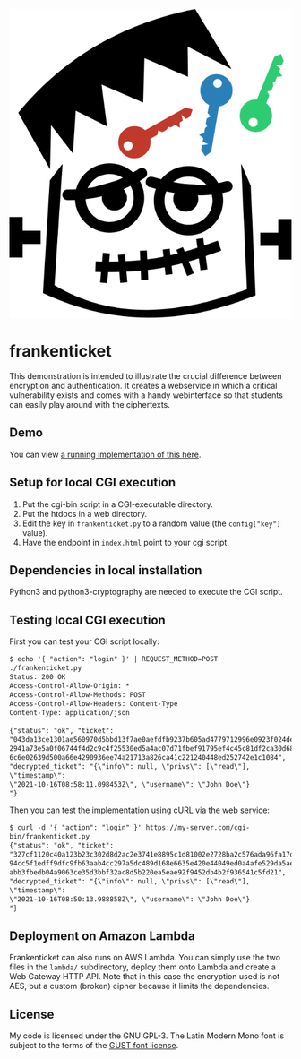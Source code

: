 ![Frankenticket Logo](https://raw.githubusercontent.com/johndoe31415/frankenticket/master/docs/frankenticket.svg)

# frankenticket
This demonstration is intended to illustrate the crucial difference between
encryption and authentication. It creates a webservice in which a critical
vulnerability exists and comes with a handy webinterface so that students can
easily play around with the ciphertexts.

## Demo
You can view [a running implementation of this here](https://johndoe31415.github.io/frankenticket/).

## Setup for local CGI execution
1. Put the cgi-bin script in a CGI-executable directory.
2. Put the htdocs in a web directory.
3. Edit the key in `frankenticket.py` to a random value (the `config["key"]`
   value).
4. Have the endpoint in `index.html` point to your cgi script.

## Dependencies in local installation
Python3 and python3-cryptography are needed to execute the CGI script.

## Testing local CGI execution
First you can test your CGI script locally:

```
$ echo '{ "action": "login" }' | REQUEST_METHOD=POST ./frankenticket.py
Status: 200 OK
Access-Control-Allow-Origin: *
Access-Control-Allow-Methods: POST
Access-Control-Allow-Headers: Content-Type
Content-Type: application/json

{"status": "ok", "ticket":
"043da13ce1301ae560970d5bbd13f7ae0aefdfb9237b605ad4779712996e0923f024de294b002c
2941a73e5a0f06744f4d2c9c4f25530ed5a4ac07d71fbef91795ef4c45c81df2ca30d68953ce8c6
6c6e02639d500a66e4290936ee74a21713a826ca41c221240448ed252742e1c1084",
"decrypted_ticket": "{\"info\": null, \"privs\": [\"read\"], \"timestamp\":
\"2021-10-16T08:58:11.098453Z\", \"username\": \"John Doe\"}           "}
```

Then you can test the implementation using cURL via the web service:

```
$ curl -d '{ "action": "login" }' https://my-server.com/cgi-bin/frankenticket.py
{"status": "ok", "ticket":
"327cf1120c40a123b23c302d8d2ac2e3741e8895c1d81002e2728ba2c576ada96fa17dd624c3b8
94cc5f1edff9dfc9fb63aab4cc297a5dc489d168e6635e420e44049ed0a4afe529da5aebdf9cee2
abb3fbedb04a9063ce35d3bbf32ac8d5b220ea5eae92f9452db4b2f936541c5fd21",
"decrypted_ticket": "{\"info\": null, \"privs\": [\"read\"], \"timestamp\":
\"2021-10-16T08:50:13.988858Z\", \"username\": \"John Doe\"}           "}
```

## Deployment on Amazon Lambda
Frankenticket can also runs on AWS Lambda. You can simply use the two files in
the `lambda/` subdirectory, deploy them onto Lambda and create a Web Gateway
HTTP API. Note that in this case the encryption used is not AES, but a custom
(broken) cipher because it limits the dependencies.

## License
My code is licensed under the GNU GPL-3. The Latin Modern Mono font is subject
to the terms of the [GUST font license](http://www.gust.org.pl/projects/e-foundry/latin-modern).
